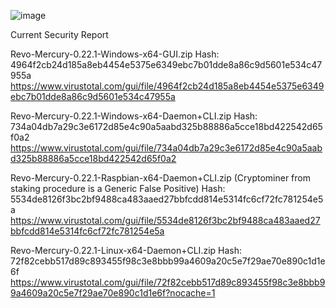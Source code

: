 
![image](https://food.revo.network/assets/img/logo/logo-2.svg)

Current Security Report

Revo-Mercury-0.22.1-Windows-x64-GUI.zip
Hash: 4964f2cb24d185a8eb4454e5375e6349ebc7b01dde8a86c9d5601e534c47955a
https://www.virustotal.com/gui/file/4964f2cb24d185a8eb4454e5375e6349ebc7b01dde8a86c9d5601e534c47955a

Revo-Mercury-0.22.1-Windows-x64-Daemon+CLI.zip
Hash: 734a04db7a29c3e6172d85e4c90a5aabd325b88886a5cce18bd422542d65f0a2
https://www.virustotal.com/gui/file/734a04db7a29c3e6172d85e4c90a5aabd325b88886a5cce18bd422542d65f0a2

Revo-Mercury-0.22.1-Raspbian-x64-Daemon+CLI.zip (Cryptominer from staking procedure is a Generic False Positive)
Hash: 5534de8126f3bc2bf9488ca483aaed27bbfcdd814e5314fc6cf72fc781254e5a
https://www.virustotal.com/gui/file/5534de8126f3bc2bf9488ca483aaed27bbfcdd814e5314fc6cf72fc781254e5a

Revo-Mercury-0.22.1-Linux-x64-Daemon+CLI.zip
Hash: 72f82cebb517d89c893455f98c3e8bbb99a4609a20c5e7f29ae70e890c1d1e6f
https://www.virustotal.com/gui/file/72f82cebb517d89c893455f98c3e8bbb99a4609a20c5e7f29ae70e890c1d1e6f?nocache=1
